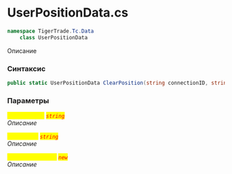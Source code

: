 
# UserPositionData.cs
```csharp
namespace TigerTrade.Tc.Data  
    class UserPositionData
```

Описание

### Синтаксис
```csharp
public static UserPositionData ClearPosition(string connectionID, string positionID)
```

### Параметры  
<mark style="color:yellow;">`connectionID`</mark> <mark style="color:red;">*`string`*</mark>  
 *Описание*  
  
<mark style="color:yellow;">`positionID`</mark> <mark style="color:red;">*`string`*</mark>  
 *Описание*  
  
<mark style="color:yellow;">`UserPositionData`</mark> <mark style="color:red;">*`new`*</mark>  
 *Описание*  
  

                    
                    